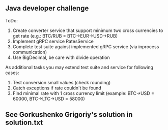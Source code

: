 ## Java developer challenge ##

ToDo:
1. Create converter service that support minimum two cross currencies to get rate (e.g.: BTC/RUB = BTC->EUR->USD->RUB)
2. Implement gRPC service RatesService
3. Complete test suite against implemented gRPC service (via inprocess communication)
4. Use BigDecimal, be care with divide operation

As additional tasks you may extend test suite and service for following cases:
1. Test conversion small values (check rounding)
2. Catch exceptions if rate couldn't be found
3. Find minimal rate with 1 cross currency limit (example: BTC->USD = 60000, BTC->LTC->USD = 58000)

## See Gorkushenko Grigoriy's solution in solution.txt 
